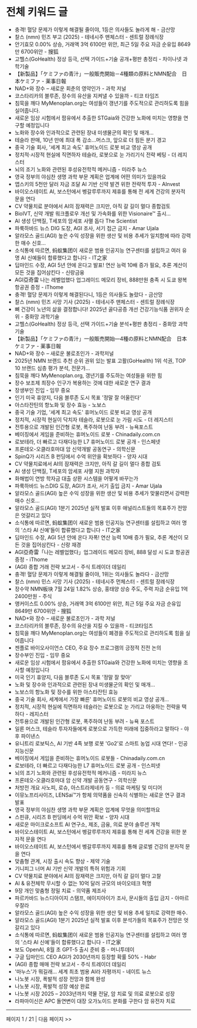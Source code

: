 # 전체 키워드 글

- 충격! 혈당 문제가 이렇게 해결될 줄이야, 1등은 의사들도 놀라게 해 - 금산망
- 찰스 (nmn) 민즈 부고 (2025) - 테네시주 맨체스터 - 센트럴 장례식장
- 안기효모 0.00% 상승, 거래액 3억 6100만 위안, 최근 5일 주요 자금 순유입 8649만 6700위안 - 搜狐
- 고헬스(GoHealth) 정상 등극, 선택 가이드+기술 공개+평판 총정리 - 차이나넷 과학기술
- 【新製品】「ケミファの青汁」一般販売開始－4種類の原料とNMN配合　日本ケミファ - 薬事日報
- NAD+와 장수 – 새로운 회춘의 영약인가 - 과학 저널
- 코스타리카의 블루존, 장수의 유산을 지켜낼 수 있을까 - 티코 타임즈
- 침묵을 깨다 MyMenoplan.org는 여성들이 갱년기를 주도적으로 관리하도록 힘을 실어줍니다.
- 새로운 임상 시험에서 팜유에서 추출한 STGaia와 건강한 노화에 미치는 영향을 연구할 예정입니다
- 노화와 장수와 인과적으로 관련된 장내 미생물군의 확인 및 매개...
- 테슬라 판매, 10년 만에 최대 폭 감소…머스크, 앞으로 더 힘든 분기 경고
- 중국 기술 회사, '세계 최고 속도' 휴머노이드 로봇 비교 영상 공개
- 정치적·시장적 현실에 직면하자 테슬라, 로봇으로 눈 가리기식 전략 베팅 - 더 레지스터
- 뇌의 조기 노화와 관련된 후성유전학적 메커니즘 - 미라주 뉴스
- 영국 정부의 야심찬 생명 과학 부문 계획은 업계에 어떤 의미가 있을까요
- 앱스키의 5천만 달러 자금 조달 AI 기반 신약 발견 위한 전략적 투자 - AInvest
- 바이오스테이트 AI, 보스턴에서 벵갈루루까지 제휴를 통해 전 세계 건강의 분자적 문을 연다
- CV 약물치료 분야에서 AI의 잠재력은 크지만, 아직 갈 길이 멀다 종합검토
- BioIVT, 신약 개발 워크플로우 개선 및 가속화를 위한 Visionaire™ 출시…
- AI 생성 단백질, T세포의 암세포 사멸 돕다  The Scientist
- 파룩하바드 뉴스 DIG 도장, AGI 조사, 서기 접근 금지 - Amar Ujala
- 알라모스 골드(AGI) 높은 수익 성장을 위한 생산 및 비용 추세가 일치함에 따라 강력한 매수 신호…
- 소식통에 따르면, 蚂蚁集团이 새로운 범용 인공지능 연구센터를 설립하고 여러 유명 AI 신예들이 합류했다고 합니다 - IT之家
- 딥마인드 수장, AGI 5년 안에 온다고 발표! 연산 능력 10배 증가 필요, 추론 계산이 모든 것을 집어삼킨다 - 신랑금융
- AGI亞奇雷 나는 레벨업했다 업그레이드 메모리 장비, 888만원 충족 시 도쿄 왕복 항공권 증정 - iThome
- 충격! 혈당 문제가 이렇게 해결된다니, 1등은 의사들도 놀랐다 - 금산망
- 찰스 (nmn) 민즈 사망 기사 (2025) - 테네시주 맨체스터 - 센트럴 장례식장
- 뼈 건강이 노년의 삶을 결정합니다! 2025년 골다공증 개선 건강기능식품 권위자 순위 - 중화망 과학기술
- 고헬스(GoHealth) 정상 등극, 선택 가이드+기술 분석+평판 총정리 - 중화망 과학기술
- 【新製品】「ケミファの青汁」一般販売開始―4種の原料とNMN配合　日本ケミファ - 薬事日報
- NAD+와 장수 – 새로운 불로초인가 - 과학저널
- 2025년 NMN 브랜드 추천 순위 권위 있는 발표 고활(GoHealth) 1위 석권, TOP 10 브랜드 심층 평가 분석, 전문가...
- 침묵을 깨다 MyMenoplan.org, 갱년기를 주도하는 여성들을 위한 힘
- 장수 보조제 최장수 인구가 복용하는 것에 대한 새로운 연구 결과
- 장생부인 진입 - 임무 중요
- 인기 미국 휴양지, 다음 블루존 도시 목표 '정말 잘 어울린다'
- 아스타잔틴의 항노화 및 장수 효능 - 노보스
- 중국 기술 기업, '세계 최고 속도' 휴머노이드 로봇 비교 영상 공개
- 정치적, 시장적 현실이 닥치자 테슬라, 로봇으로 눈 가림 시도 - 더 레지스터
- 전투용으로 개발된 인간형 로봇, 폭주하여 난동 부려 - 뉴욕포스트
- 베이징에서 게임을 준비하는 휴머노이드 로봇 - Chinadaily.com.cn
- 로보테라, 더 빠르고 다재다능한 L7 휴머노이드 로봇 공개 - 인스페넷
- 프론테오-오클라호마대 암 신약개발 공동연구 - 의학신문
- SpinQ가 시리즈 B 펀딩에서 수억 위안을 확보하다 - 양자 시대
- CV 약물치료에서 AI의 잠재력은 크지만, 아직 갈 길이 멀다 종합 검토
- AI 생성 단백질, T세포의 암세포 사멸 지원  과학자
- 화해법이 연방 학자금 대출 상환 시스템을 어떻게 바꾸는가
- 파룩하바드 뉴스DIG 도장, AGI가 조사, 서기 출입 금지 - Amar Ujala
- 알라모스 골드(AGI) 높은 수익 성장을 위한 생산 및 비용 추세가 맞물리면서 강력한 매수 신호…
- 알라모스 골드(AGI) 1분기 2025년 실적 발표 이후 애널리스트들의 목표주가 전망은 엇갈리고 있다
- 소식통에 따르면, 蚂蚁集团이 새로운 범용 인공지능 연구센터를 설립하고 여러 명의 ‘스타 AI 신예’들이 합류했다고 합니다 - IT之家
- 딥마인드 수장, AGI 5년 안에 온다 자폭! 연산 능력 10배 증가 필요, 추론 계산이 모든 것을 집어삼킨다 - 신랑 재경
- AGI亞奇雷「나는 레벨업했다」업그레이드 메모리 장비, 888 달성 시 도쿄 항공권 증정 - iThome
- (AGI) 종합 거래 전략 보고서 - 주식 트레이더 데일리
- 충격! 혈당 문제가 이렇게 해결될 줄이야, 1위는 의사들도 놀라다 - 금산망
- 찰스 (nmn) 민스 사망 기사 (2025) - 테네시주 먼체스터 - 센트럴 장례식장
- 장수약 NMN板块 7월 24일 1.82% 상승, 홍태양 상승 주도, 주력 자금 순유입 1억 2400만원 - 주식
- 앵커이스트 0.00% 상승, 거래액 3억 6100만 위안, 최근 5일 주요 자금 순유입 8649만 6700위안 - 搜狐
- NAD+와 장수 – 새로운 불로초인가 - 과학 저널
- 코스타리카의 블루존, 장수의 유산을 지킬 수 있을까 - 티코타임즈
- 침묵을 깨다 MyMenoplan.org는 여성들이 폐경을 주도적으로 관리하도록 힘을 실어줍니다
- 젠플로 바이오사이언스 CEO, 주요 장수 프로그램의 긍정적 진전 논의
- 장수부인 진입 - 임무 중요
- 새로운 임상 시험에서 팜유에서 추출한 STGaia와 건강한 노화에 미치는 영향을 조사할 예정입니다
- 미국 인기 휴양지, 다음 블루존 도시 목표 '정말 잘 맞아'
- 노화 및 장수와 인과적으로 관련된 장내 미생물군의 확인 및 매개…
- 노보스의 항노화 및 장수를 위한 아스타잔틴 효능
- 중국 기술 회사, 세계에서 가장 빠른' 휴머노이드 로봇의 비교 영상 공개…
- 정치적, 시장적 현실에 직면하자 테슬라는 로봇으로 눈 가리고 아웅하는 전략을 택하다 - 레지스터
- 전투용으로 개발된 인간형 로봇, 폭주하여 난동 부려 - 뉴욕 포스트
- 일론 머스크, 테슬라 투자자들에게 로봇으로 가득한 미래에 집중하라고 말하다 - 야후 파이낸스
- 유니트리 로보틱스, AI 기반 4족 보행 로봇 'Go2'로 스마트 농업 시대 연다! - 인공지능신문
- 베이징에서 게임을 준비하는 휴머노이드 로봇들 - Chinadaily.com.cn
- 로보테라, 더 빠르고 다재다능한 L7 휴머노이드 로봇 공개 - 인스피넷
- 뇌의 조기 노화와 관련된 후성유전학적 메커니즘 - 미라지 뉴스
- 프론테오-오클라호마대 암 신약 개발 공동연구 - 의학신문
- 처방전 개요 사노피, 로슈, 아스트라제네카 등 - 의료 마케팅 및 미디어
- 이뮤노프리사이즈, LENSai™가 항체 의약품을 신속히 식별하는 새로운 연구 결과 발표
- 영국 정부의 야심찬 생명 과학 부문 계획은 업계에 무엇을 의미할까요
- 스핀큐, 시리즈 B 펀딩에서 수억 위안 확보 - 양자 시대
- 새로운 마이크로소프트 AI 연구소, 제조, 금융, 의료 분야 솔루션 개척
- 바이오스테이트 AI, 보스턴에서 벵갈루루까지 제휴를 통해 전 세계 건강을 위한 분자적 문을 연다
- 바이오스테이트 AI, 보스턴에서 벵갈루루까지 제휴를 통해 글로벌 건강의 분자적 문을 연다
- 맞춤형 관계, 시장 출시 속도 향상 - 제약 기술
- 기니피그 너머 AI 기반 신약 개발의 특허 위험과 기회
- CV 약물치료 분야에서 AI의 잠재력은 크지만, 아직 갈 길이 멀다 고찰
- AI & 유전체학 무시할 수 없는 10억 달러 규모의 바이오테크 혁명
- 9장 개인 맞춤형 정밀 치료 - 의약품 제조사
- 파르카바드 뉴스디아이지 스탬프, 에이지아이가 조사, 문시들의 출입 금지 - 아마르 우잘라
- 알라모스 골드(AGI) 높은 수익 성장을 위한 생산 및 비용 추세 일치로 강력한 매수.
- 알라모스 골드(AGI) 1분기 2025년 실적 발표 이후 분석가들의 목표주가 전망은 엇갈리고 있다
- 소식통에 따르면, 蚂蚁集团이 새로운 범용 인공지능 연구센터를 설립하고 여러 명의 '스타 AI 신예'들이 합류했다고 합니다 - IT之家
- 보도 OpenAI, 8월 초 GPT-5 출시 준비 중 - 머니투데이
- 구글 딥마인드 CEO AGI가 2030년까지 등장할 확률 50% - Habr
- (AGI) 종합 매매 전략 보고서 - 주식 트레이더 데일리
- '마누스'가 뭐길래… 세계 최초 범용 AI라 자평까지 - 네이트 뉴스
- 나노봇 시장, 폭발적 성장 전망과 함께 완성
- 나노봇 시장, 폭발적 성장 예상 완료
- 나노봇 시장 2025 – 2033년까지 약물 전달, 암 치료 및 의료 로봇으로 성장
- 라파마이신은 APC 돌연변이 대장 오가노이드 분화를 구한다  암 유전자 치료

---
페이지 1 / 21 | 다음 페이지 >>
